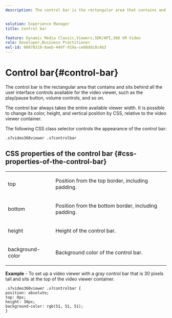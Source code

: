 ```yaml
---
description: The control bar is the rectangular area that contains and sits behind all the user interface controls available for the video viewer, such as the play/pause button, volume controls, and so on.


solution: Experience Manager
title: Control bar

feature: Dynamic Media Classic,Viewers,SDK/API,360 VR Video
role: Developer,Business Practitioner
exl-id: 06078310-8aeb-449f-919a-ce88ddc8c4b3
---
```

# Control bar{#control-bar}

The control bar is the rectangular area that contains and sits behind all the user interface controls available for the video viewer, such as the play/pause button, volume controls, and so on.

<!--<a id="section_061E550C1C1D4DB2BD663A898895B38C"></a>-->

The control bar always takes the entire available viewer width. It is possible to change its color, height, and vertical position by CSS, relative to the video viewer container.

The following CSS class selector controls the appearance of the control bar:

```
.s7video360viewer .s7controlbar
```

## CSS properties of the control bar {#css-properties-of-the-control-bar}

<table id="table_C48C56E696304C9BAFEE71BA9EA9A174"> 
 <tbody> 
  <tr> 
   <td colname="col1"> <p> <span class="codeph"> top </span> </p> </td> 
   <td colname="col2"> <p>Position from the top border, including padding. </p> </td> 
  </tr> 
  <tr> 
   <td colname="col1"> <p> <span class="codeph"> bottom </span> </p> </td> 
   <td colname="col2"> <p> Position from the bottom border, including padding. </p> </td> 
  </tr> 
  <tr> 
   <td colname="col1"> <p> <span class="codeph"> height </span> </p> </td> 
   <td colname="col2"> <p>Height of the control bar. </p> </td> 
  </tr> 
  <tr> 
   <td colname="col1"> <p> <span class="codeph"> background-color </span> </p> </td> 
   <td colname="col2"> <p>Background color of the control bar. </p> </td> 
  </tr> 
 </tbody> 
</table>

**Example** - To set up a video viewer with a gray control bar that is 30 pixels tall and sits at the top of the video viewer container.

```
.s7video360viewer .s7controlbar {  
position: absolute; 
top: 0px; 
height: 30px; 
background-color: rgb(51, 51, 51); 
}
```
